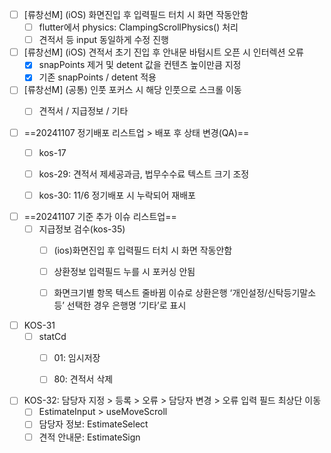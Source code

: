 - [ ] [류창선M] (iOS) 화면진입 후 입력필드 터치 시 화면 작동안함
	- [ ] flutter에서 physics: ClampingScrollPhysics() 처리
	- [ ] 견적서 등 input 동일하게 수정 진행
- [ ] [류창선M] (iOS) 견적서 초기 진입 후 안내문 바텀시트 오픈 시 인터렉션 오류
	- [x] snapPoints 제거 및 detent 값을 컨텐츠 높이만큼 지정
	- [x] 기존 snapPoints / detent 적용
- [ ] [류창선M] (공통) 인풋 포커스 시 해당 인풋으로 스크롤 이동
	- [ ] 견적서 /  지급정보 / 기타



- [ ] ==20241107 정기배포 리스트업 > 배포 후 상태 변경(QA)==
	- [ ] kos-17
	- [ ] kos-29: 견적서 제세공과금, 법무수수료 텍스트 크기 조정
	- [ ] kos-30: 11/6 정기배포 시 누락되어 재배포



- [ ] ==20241107 기준 추가 이슈 리스트업==
	- [ ] 지급정보 검수(kos-35)
		- [ ] (ios)화면진입 후 입력필드 터치 시 화면 작동안함
		- [ ] 상환정보 입력필드 누를 시 포커싱 안됨
		- [ ] 화면크기별 항목 텍스트 줄바뀜 이슈로 상환은행 ‘개인설정/신탁등기말소 등’ 선택한 경우 은행명 ‘기타’로 표시



- [ ] KOS-31
	- [ ] statCd
		- [ ] 01: 임시저장
		- [ ] 80: 견적서 삭제



- [ ] KOS-32: 담당자 지정 > 등록 > 오류 > 담당자 변경 > 오류 입력 필드 최상단 이동
	- [ ] EstimateInput > useMoveScroll
	- [ ] 담당자 정보: EstimateSelect
	- [ ] 견적 안내문: EstimateSign